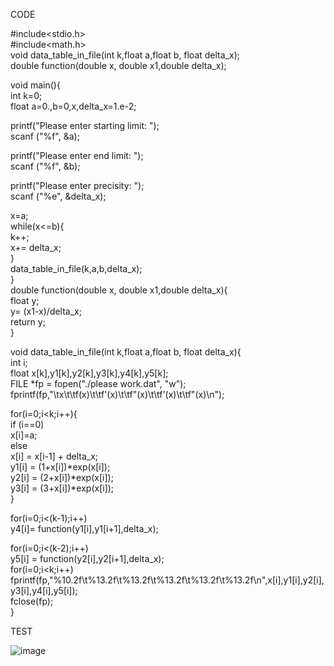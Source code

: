 CODE<br/>

#include<stdio.h><br/>
#include<math.h><br/>
void data_table_in_file(int k,float a,float b, float delta_x);<br/>
double function(double x, double x1,double delta_x);<br/>

void main(){<br/>
 int k=0;<br/>
 float a=0.,b=0,x,delta_x=1.e-2;<br/>

  printf("Please enter starting limit: ");<br/>
  scanf ("%f", &a);<br/>

  printf("Please enter end limit: ");<br/>
  scanf ("%f", &b);<br/>

  printf("Please enter precisity: ");<br/>
  scanf ("%e", &delta_x);<br/>

  x=a;<br/>
  while(x<=b){<br/>
  k++;<br/>
  x+= delta_x;<br/>
  }<br/>
 data_table_in_file(k,a,b,delta_x);<br/>
}<br/>
double function(double x, double x1,double delta_x){<br/>
float y;<br/>
 y= (x1-x)/delta_x;<br/>
	return y;<br/>
}<br/>

void data_table_in_file(int k,float a,float b, float delta_x){<br/>
int i;<br/>
float x[k],y1[k],y2[k],y3[k],y4[k],y5[k];<br/>
 FILE *fp = fopen("./please work.dat", "w");<br/>
 fprintf(fp,"\tx\t\tf(x)\t\tf\'(x)\t\tf\"(x)\t\tf\'(x)\t\tf\"(x)\n");<br/>

 for(i=0;i<k;i++){<br/>
 if (i==0)<br/>
  x[i]=a;<br/>
 else<br/>
  x[i] = x[i-1] + delta_x;<br/>
 y1[i] = (1+x[i])*exp(x[i]);<br/>
 y2[i] = (2+x[i])*exp(x[i]);<br/>
 y3[i] = (3+x[i])*exp(x[i]);<br/>
 }<br/>

 for(i=0;i<(k-1);i++)<br/>
  y4[i]= function(y1[i],y1[i+1],delta_x);<br/>


 for(i=0;i<(k-2);i++)<br/>
  y5[i] = function(y2[i],y2[i+1],delta_x);<br/>
  for(i=0;i<k;i++)<br/>
   fprintf(fp,"%10.2f\t%13.2f\t%13.2f\t%13.2f\t%13.2f\t%13.2f\n",x[i],y1[i],y2[i],y3[i],y4[i],y5[i]);<br/>
 fclose(fp);<br/>
}<br/>

TEST

![image](https://user-images.githubusercontent.com/90374721/152211881-c9e0e185-1624-42b4-87da-d3fa084546c8.png)


